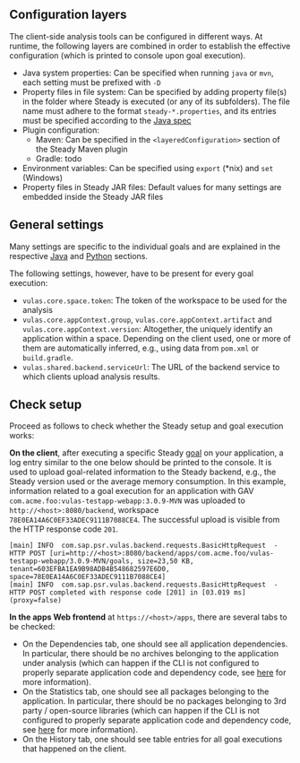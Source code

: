 ## Configuration layers

The client-side analysis tools can be configured in different ways. At runtime, the following layers are combined in order to establish the effective configuration (which is printed to console upon goal execution).
- Java system properties: Can be specified when running `java` or `mvn`, each setting must be prefixed with `-D`
- Property files in file system: Can be specified by adding property file(s) in the folder where Steady is executed (or any of its subfolders). The file name must adhere to the format `steady-*.properties`, and its entries must be specified according to the [Java spec](https://en.wikipedia.org/wiki/.properties)
- Plugin configuration:
    * Maven: Can be specified in the `<layeredConfiguration>` section of the Steady Maven plugin
    * Gradle: todo
- Environment variables: Can be specified using `export` (*nix) and `set` (Windows)
- Property files in Steady JAR files: Default values for many settings are embedded inside the Steady JAR files

## General settings

Many settings are specific to the individual goals and are explained in the respective [Java](Java.md) and [Python](Python.md) sections.

The following settings, however, have to be present for every goal execution:
- `vulas.core.space.token`: The token of the workspace to be used for the analysis
- `vulas.core.appContext.group`, `vulas.core.appContext.artifact` and `vulas.core.appContext.version`: Altogether, the uniquely identify an application within a space. Depending on the client used, one or more of them are automatically inferred, e.g., using data from `pom.xml` or `build.gradle`.
- `vulas.shared.backend.serviceUrl`: The URL of the backend service to which clients upload analysis results.

## Check setup

Proceed as follows to check whether the Steady setup and goal execution works:

**On the client**, after executing a specific Steady [goal](Goals) on your application, a log entry similar to the one below should be printed to the console. It is used to upload goal-related information to the Steady backend, e.g., the Steady version used or the average memory consumption. In this example, information related to a goal execution for an application with GAV `com.acme.foo:vulas-testapp-webapp:3.0.9-MVN` was uploaded to `http://<host>:8080/backend`, workspace `78E0EA14A6C0EF33ADEC9111B7088CE4`. The successful upload is visible from the HTTP response code `201`.

```
[main] INFO  com.sap.psr.vulas.backend.requests.BasicHttpRequest  - HTTP POST [uri=http://<host>:8080/backend/apps/com.acme.foo/vulas-testapp-webapp/3.0.9-MVN/goals, size=23,50 KB, tenant=603EFBA1EA9B98ADB4B548682597E6D0, space=78E0EA14A6C0EF33ADEC9111B7088CE4]
[main] INFO  com.sap.psr.vulas.backend.requests.BasicHttpRequest  - HTTP POST completed with response code [201] in [03.019 ms] (proxy=false)
```

**In the apps Web frontend** at `https://<host>/apps`, there are several tabs to be checked:
* On the Dependencies tab, one should see all application dependencies. In particular, there should be no archives belonging to the application under analysis (which can happen if the CLI is not configured to properly separate application code and dependency code, see [here](CLI.md) for more information).
* On the Statistics tab, one should see all packages belonging to the application. In particular, there should be no packages belonging to 3rd party / open-source libraries (which can happen if the CLI is not configured to properly separate application code and dependency code, see [here](CLI.md) for more information).
* On the History tab, one should see table entries for all goal executions that happened on the client.
